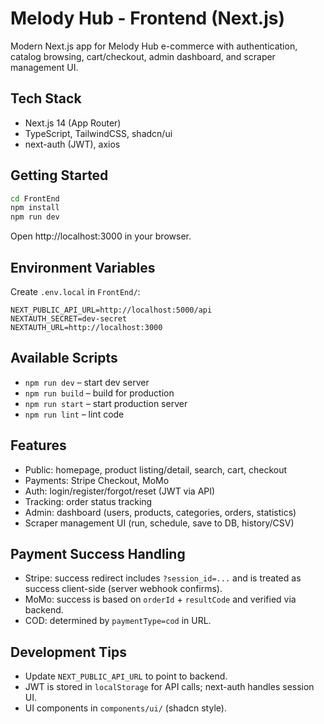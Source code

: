 # Melody Hub - Frontend (Next.js)

Modern Next.js app for Melody Hub e-commerce with authentication, catalog browsing, cart/checkout, admin dashboard, and scraper management UI.

## Tech Stack
- Next.js 14 (App Router)
- TypeScript, TailwindCSS, shadcn/ui
- next-auth (JWT), axios

## Getting Started

```bash
cd FrontEnd
npm install
npm run dev
```
Open http://localhost:3000 in your browser.

## Environment Variables
Create `.env.local` in `FrontEnd/`:
```
NEXT_PUBLIC_API_URL=http://localhost:5000/api
NEXTAUTH_SECRET=dev-secret
NEXTAUTH_URL=http://localhost:3000
```

## Available Scripts
- `npm run dev` – start dev server
- `npm run build` – build for production
- `npm run start` – start production server
- `npm run lint` – lint code

## Features
- Public: homepage, product listing/detail, search, cart, checkout
- Payments: Stripe Checkout, MoMo
- Auth: login/register/forgot/reset (JWT via API)
- Tracking: order status tracking
- Admin: dashboard (users, products, categories, orders, statistics)
- Scraper management UI (run, schedule, save to DB, history/CSV)

## Payment Success Handling
- Stripe: success redirect includes `?session_id=...` and is treated as success client-side (server webhook confirms).
- MoMo: success is based on `orderId` + `resultCode` and verified via backend.
- COD: determined by `paymentType=cod` in URL.

## Development Tips
- Update `NEXT_PUBLIC_API_URL` to point to backend.
- JWT is stored in `localStorage` for API calls; next-auth handles session UI.
- UI components in `components/ui/` (shadcn style).
